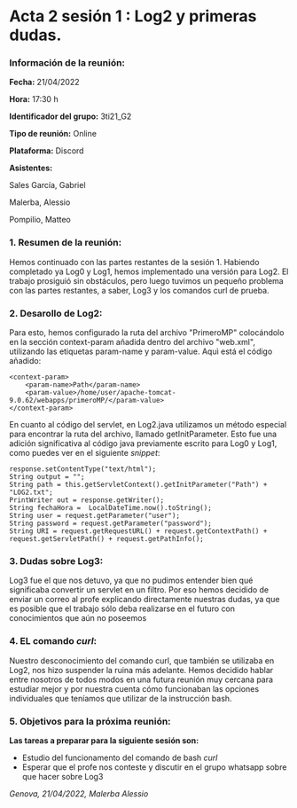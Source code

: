 # Acta 2 sesión 1 : Log2 y primeras dudas.
### Información de la reunión:
**Fecha:**  21/04/2022

**Hora:**  17:30 h

**Identificador del grupo:** 3ti21_G2

**Tipo de reunión:** Online

**Plataforma:** Discord

**Asistentes:**

Sales García, Gabriel

Malerba, Alessio

Pompilio, Matteo


### 1. Resumen de la reunión:
Hemos continuado con las partes restantes de la sesión 1. Habiendo completado ya Log0 y Log1, hemos implementado una versión para Log2. El trabajo prosiguió sin obstáculos, pero luego tuvimos un pequeño problema con las partes restantes, a saber, Log3 y los comandos curl de prueba. 

### 2. Desarollo de Log2:
Para esto, hemos configurado la ruta del archivo "PrimeroMP" colocándolo en la sección context-param añadida dentro del archivo "web.xml", utilizando las etiquetas param-name y param-value. Aquì está el código añadido:

    <context-param>
        <param-name>Path</param-name>
        <param-value>/home/user/apache-tomcat-9.0.62/webapps/primeroMP/</param-value>
    </context-param>

En cuanto al código del servlet, en Log2.java utilizamos un método especial para encontrar la ruta del archivo, llamado getInitParameter. Esto fue una adición significativa al código java previamente escrito para Log0 y Log1, como puedes ver en el siguiente *snippet*:

	response.setContentType("text/html");
	String output = "";
	String path = this.getServletContext().getInitParameter("Path") + "LOG2.txt";
	PrintWriter out = response.getWriter();
	String fechaHora =  LocalDateTime.now().toString();
	String user = request.getParameter("user");
	String password = request.getParameter("password");
	String URI = request.getRequestURL() + request.getContextPath() + request.getServletPath() + request.getPathInfo();

### 3. Dudas sobre Log3:
Log3 fue el que nos detuvo, ya que no pudimos entender bien qué significaba convertir un servlet en un filtro. Por eso hemos decidido de enviar un correo al profe explicando directamente nuestras dudas, ya que es posible que el trabajo sólo deba realizarse en el futuro con conocimientos que aún no poseemos

### 4. EL comando *curl*:
Nuestro desconocimiento del comando curl, que también se utilizaba en Log2, nos hizo suspender la ruina más adelante. Hemos decidido hablar entre nosotros de todos modos en una futura reunión muy cercana para estudiar mejor y por nuestra cuenta cómo funcionaban las opciones individuales que teníamos que utilizar de la instrucción bash.

### 5. Objetivos para la próxima reunión:
**Las tareas a preparar para la siguiente sesión son:**
- Estudio del funcionamento del comando de bash *curl*
- Esperar que el profe nos conteste y discutir en el grupo whatsapp sobre que hacer sobre Log3

*Genova, 21/04/2022, Malerba Alessio*
